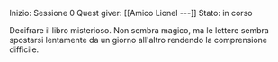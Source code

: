 Inizio: Sessione 0
Quest giver: [[Amico Lionel ---]]
Stato: in corso

Decifrare il libro misterioso. Non sembra magico, ma le lettere sembra spostarsi lentamente da un giorno all'altro rendendo la comprensione difficile.
